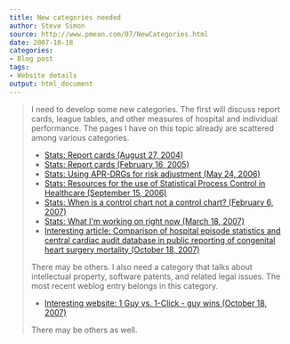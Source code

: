 ```yaml
---
title: New categories needed
author: Steve Simon
source: http://www.pmean.com/07/NewCategories.html
date: 2007-10-18
categories:
- Blog post
tags:
- Website details
output: html_document
---
```

> I need to develop some new categories. The first will discuss report
> cards, league tables, and other measures of hospital and individual
> performance. The pages I have on this topic already are scattered
> among various categories.
>
> -   [Stats: Report cards (August
>     27, 2004)](http://www.pmean.com/weblog2004/ReportCards.asp)
> -   [Stats: Report cards (February
>     16, 2005)](http://www.pmean.com/weblog2005/ReportCards.asp)
> -   [Stats: Using APR-DRGs for risk adjustment (May
>     24, 2006)](http://www.pmean.com/weblog2006/APRDRGs.asp)
> -   [Stats: Resources for the use of Statistical Process Control in
>     Healthcare (September
>     15, 2006)](http://www.pmean.com/weblog2006/SpcHealthcare.html)
> -   [Stats: When is a control chart not a control chart? (February
>     6, 2007)](AnomExample.html)
> -   [Stats: What I\'m working on right now (March
>     18, 2007)](WhatImWorkingOn.html)
> -   [Interesting article: Comparison of hospital episode statistics
>     and central cardiac audit database in public reporting of
>     congenital heart surgery mortality (October
>     18, 2007)](../article/HospitalEpisodeStatistics.asp)
>
> There may be others. I also need a category that talks about
> intellectual property, software patents, and related legal issues. The
> most recent weblog entry belongs in this category.
>
> -   [Interesting website: 1 Guy vs. 1-Click - guy wins (October
>     18, 2007)](../website/OneClickPatent.asp)
>
> There may be others as well.
